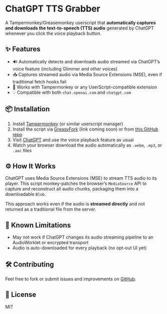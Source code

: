 # ChatGPT TTS Grabber

A Tampermonkey/Greasemonkey userscript that **automatically captures and downloads the text-to-speech (TTS) audio** generated by ChatGPT whenever you click the voice playback button.

## ✨ Features

- 🔊 Automatically detects and downloads audio streamed via ChatGPT’s voice feature (including Glimmer and other voices)
- 📥 Captures streamed audio via Media Source Extensions (MSE), even if traditional fetch hooks fail
- 🐒 Works with Tampermonkey or any UserScript-compatible extension
- 💡 Compatible with both `chat.openai.com` and `chatgpt.com`

## 📦 Installation

1. Install [Tampermonkey](https://www.tampermonkey.net/) (or similar userscript manager)
2. Install the script via [GreasyFork](https://greasyfork.org/) (link coming soon) or from [this GitHub repo](https://github.com/dudebot/chatgpt-tts-downloader)
3. Visit [ChatGPT](https://chat.openai.com) and use the voice playback feature as usual
4. Watch your browser download the audio automatically as `.webm`, `.mp3`, or `.aac` files

## ⚙️ How It Works

ChatGPT uses Media Source Extensions (MSE) to stream TTS audio to its player. This script monkey-patches the browser’s `MediaSource` API to capture and reconstruct all audio chunks, packaging them into a downloadable `Blob`.

This approach works even if the audio is **streamed directly** and not returned as a traditional file from the server.

## 🧪 Known Limitations

- May not work if ChatGPT changes its audio streaming pipeline to an AudioWorklet or encrypted transport
- Audio is auto-downloaded for every playback (no opt-out UI yet)

## 🛠 Contributing

Feel free to fork or submit issues and improvements on [GitHub](https://github.com/dudebot/chatgpt-tts-downloader).

## 📄 License

MIT
